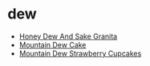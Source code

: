 # dew

 * [Honey Dew And Sake Granita](../index/h/honey-dew-and-sake-granita-12376.json)
 * [Mountain Dew Cake](../index/m/mountain-dew-cake.json)
 * [Mountain Dew Strawberry Cupcakes](../index/m/mountain-dew-strawberry-cupcakes.json)

